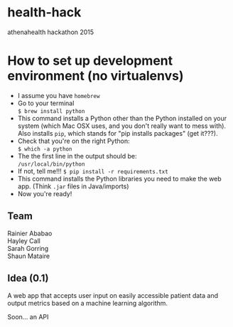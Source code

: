 # health-hack
athenahealth hackathon 2015

# How to set up development environment (no virtualenvs)

- I assume you have `homebrew`  
- Go to your terminal  
`$ brew install python`  
- This command installs a Python other than the Python installed on your system (which Mac OSX uses, and you don't really want to mess with). Also installs `pip`, which stands for "pip installs packages" (get it???).  
- Check that you're on the right Python:   
`$ which -a python`  
- The the first line in the output should be:  
`/usr/local/bin/python`
- If not, tell me!!!
`$ pip install -r requirements.txt`  
- This command installs the Python libraries you need to make the web app. (Think `.jar` files in Java/imports)
- Now you're ready!


## Team
Rainier Ababao  
Hayley Call  
Sarah Gorring  
Shaun Mataire

## Idea (0.1)
A web app that accepts user input on easily accessible patient data and output metrics based on a machine learning algorithm.

Soon... an API
